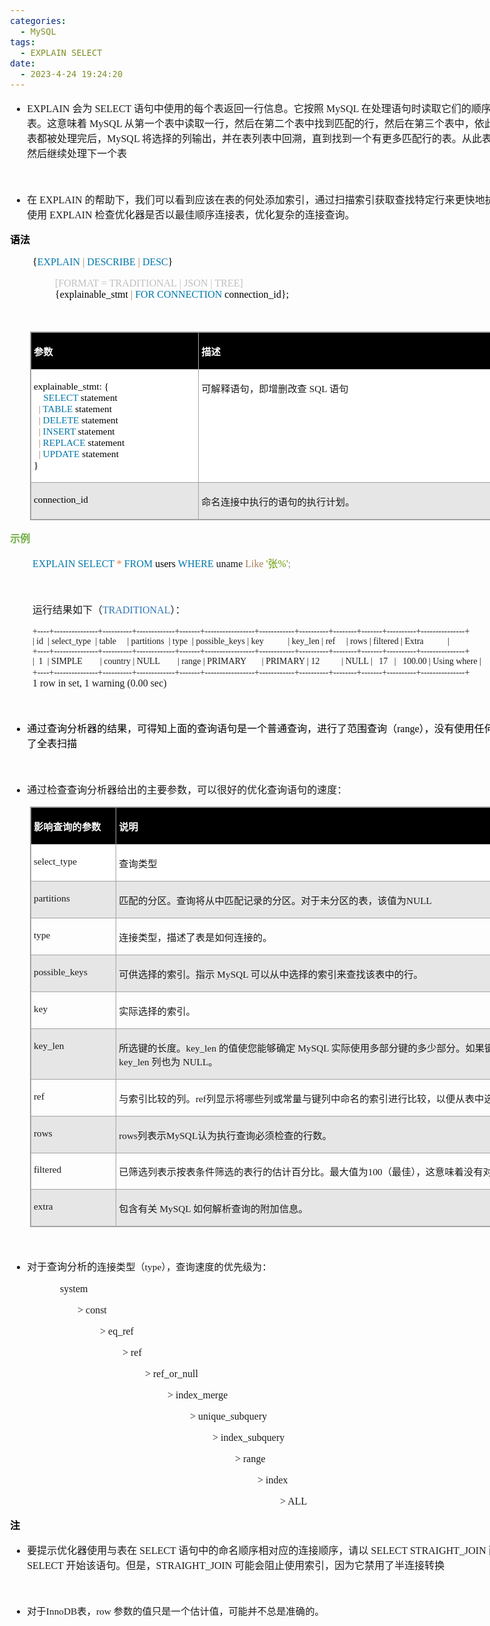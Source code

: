 ```yaml
---
categories:
  - MySQL
tags:
  - EXPLAIN SELECT
date:
  - 2023-4-24 19:24:20
---
```


<body lang=zh-CN style='font-family:"Microsoft YaHei UI";font-size:12.0pt'>
<!--StartFragment-->

<div style='direction:ltr;border-width:100%'>

<div style='direction:ltr;margin-top:0in;margin-left:0in;width:9.2701in'>

<div style='direction:ltr;margin-top:0in;margin-left:0in;width:9.2701in'>

<ul type=disc style='direction:ltr;unicode-bidi:embed;margin-top:0in;
 margin-bottom:0in'>
 <li style='margin-top:0;margin-bottom:0;vertical-align:middle'><span
     style='font-family:"Comic Sans MS";font-size:12.0pt' lang=en-US>E</span><span
     style='font-family:"Comic Sans MS";font-size:12.0pt' lang=zh-CN>XPLAIN </span><span
     style='font-family:"Microsoft YaHei UI";font-size:12.0pt' lang=zh-CN>会为</span><span
     style='font-family:"Comic Sans MS";font-size:12.0pt' lang=zh-CN> SELECT </span><span
     style='font-family:"Microsoft YaHei UI";font-size:12.0pt' lang=zh-CN>语句中使用的每个表返回一行信息。它按照</span><span
     style='font-family:"Comic Sans MS";font-size:12.0pt' lang=zh-CN> MySQL </span><span
     style='font-family:"Microsoft YaHei UI";font-size:12.0pt' lang=zh-CN>在处理语句时读取它们的顺序列出输出中的表。这意味着</span><span
     style='font-family:"Comic Sans MS";font-size:12.0pt' lang=zh-CN> MySQL </span><span
     style='font-family:"Microsoft YaHei UI";font-size:12.0pt' lang=zh-CN>从第一个表中读取一行，然后在第二个表中找到匹配的行，然后在第三个表中，依此类推。当所有的表都被处理完后，</span><span
     style='font-family:"Comic Sans MS";font-size:12.0pt' lang=zh-CN>MySQL </span><span
     style='font-family:"Microsoft YaHei UI";font-size:12.0pt' lang=zh-CN>将选择的列输出，并在表列表中回溯，直到找到一个有更多匹配行的表。从此表中读取下一行，然后继续处理下一个表</span></li>
</ul>

<p style='font-family:"Comic Sans MS";font-size:12.0pt' lang=en-US>&nbsp;</p>

<ul type=disc style='direction:ltr;unicode-bidi:embed;margin-top:0in;
 margin-bottom:0in'>
 <li style='margin-top:0;margin-bottom:0;vertical-align:middle'><span
     style='font-family:"Microsoft YaHei UI";font-size:12.0pt'>在</span><span
     style='font-family:"Comic Sans MS";font-size:12.0pt'> EXPLAIN </span><span
     style='font-family:"Microsoft YaHei UI";font-size:12.0pt'>的帮助下，我们可以看到应该在表的何处添加索引，通过扫描索引获取查找特定行来更快地执行语句。还可以使用</span><span
     style='font-family:"Comic Sans MS";font-size:12.0pt'> EXPLAIN </span><span
     style='font-family:"Microsoft YaHei UI";font-size:12.0pt'>检查优化器是否以最佳顺序连接表，优化复杂的连接查询。</span></li>
</ul>

<p style='font-family:"Microsoft YaHei UI";font-size:12.0pt;
color:black'><span style='font-weight:bold'>语法</span></p>

<p style='margin-left:.375in;font-family:"Comic Sans MS";font-size:
12.0pt'><span style='color:black'>{</span><span style='color:#0077AA'>EXPLAIN </span><span
style='color:#A67F59'>| </span><span style='color:#0077AA'>DESCRIBE </span><span
style='color:#A67F59'>| </span><span style='color:#0077AA'>DESC</span><span
style='color:black'>}</span></p>

<p style='margin-left:.75in;font-family:"Comic Sans MS";font-size:
12.0pt'><span style='color:#BFBFBF' lang=zh-CN>[FORMAT = TRADITIONAL</span><span
style='color:#BFBFBF' lang=en-US> </span><span style='color:#BFBFBF'
lang=zh-CN>| JSON</span><span style='color:#BFBFBF' lang=en-US> </span><span
style='color:#BFBFBF' lang=zh-CN>| TREE]</span><span style='color:black'
lang=zh-CN><br>
{explainable_stmt </span><span style='color:#A67F59' lang=zh-CN>| </span><span
style='color:#0077AA' lang=zh-CN>FOR CONNECTION </span><span style='color:black'
lang=zh-CN>connection_id}</span><span style='color:black' lang=en-US>;</span></p>

<p style='margin-left:.75in;font-family:"Comic Sans MS";font-size:
12.0pt;color:black'>&nbsp;</p>

<div style='direction:ltr'>

<table border=1 cellpadding=0 cellspacing=0 valign=top style='direction:ltr;
 border-collapse:collapse;border-style:solid;border-color:#A3A3A3;border-width:
 1pt;margin-left:.3333in' title="" summary="">
 <tr>
  <td style='border-style:solid;border-color:#A3A3A3;border-width:1pt;
  background-color:black;vertical-align:top;width:2.7006in;padding:2.0pt 3.0pt 2.0pt 3.0pt'>
  <p style='font-family:"Microsoft YaHei UI";font-size:11.5pt;
  color:white'><span style='font-weight:bold'>参数</span></p>
  </td>
  <td style='border-style:solid;border-color:#A3A3A3;border-width:1pt;
  background-color:black;vertical-align:top;width:5.2944in;padding:2.0pt 3.0pt 2.0pt 3.0pt'>
  <p style='font-family:"Microsoft YaHei UI";font-size:11.5pt;
  color:white'><span style='font-weight:bold'>描述</span></p>
  </td>
 </tr>
 <tr>
  <td style='border-style:solid;border-color:#A3A3A3;border-width:1pt;
  background-color:white;vertical-align:top;width:2.7006in;padding:2.0pt 3.0pt 2.0pt 3.0pt'>
  <p style='font-family:"Comic Sans MS";font-size:11.5pt'><span
  style='color:black'>explainable_stmt: {<br>
    <span style='mso-spacerun:yes'>    </span></span><span style='color:#0077AA'>SELECT</span><span
  style='color:black'> statement<br>
    <span style='mso-spacerun:yes'>  </span></span><span style='color:#A67F59'>|
  </span><span style='color:#0077AA'>TABLE</span><span style='color:black'>
  statement<br>
    <span style='mso-spacerun:yes'>  </span></span><span style='color:#A67F59'>|
  </span><span style='color:#0077AA'>DELETE</span><span style='color:black'>
  statement<br>
    <span style='mso-spacerun:yes'>  </span></span><span style='color:#A67F59'>|
  </span><span style='color:#0077AA'>INSERT</span><span style='color:black'>
  statement<br>
    <span style='mso-spacerun:yes'>  </span></span><span style='color:#A67F59'>|
  </span><span style='color:#0077AA'>REPLACE</span><span style='color:black'>
  statement<br>
    <span style='mso-spacerun:yes'>  </span></span><span style='color:#A67F59'>|
  </span><span style='color:#0077AA'>UPDATE</span><span style='color:black'>
  statement<br>
    }</span></p>
  </td>
  <td style='border-style:solid;border-color:#A3A3A3;border-width:1pt;
  background-color:white;vertical-align:top;width:5.2944in;padding:2.0pt 3.0pt 2.0pt 3.0pt'>
  <p style='font-size:11.5pt'><span style='font-family:"Microsoft YaHei UI"'
  lang=zh-CN>可解释语句，即增删改查</span><span style='font-family:"Comic Sans MS"'
  lang=en-US> SQL </span><span style='font-family:"Microsoft YaHei UI"'
  lang=zh-CN>语句</span></p>
  </td>
 </tr>
 <tr>
  <td style='border-style:solid;border-color:#A3A3A3;border-width:1pt;
  background-color:#E7E6E6;vertical-align:top;width:2.7006in;padding:2.0pt 3.0pt 2.0pt 3.0pt'>
  <p style='font-family:"Comic Sans MS";font-size:11.5pt;color:black'>connection_id</p>
  </td>
  <td style='border-style:solid;border-color:#A3A3A3;border-width:1pt;
  background-color:#E7E6E6;vertical-align:top;width:5.2944in;padding:2.0pt 3.0pt 2.0pt 3.0pt'>
  <p style='font-family:"Microsoft YaHei UI";font-size:11.5pt'>命名连接中执行的语句的执行计划。</p>
  </td>
 </tr>
</table>

</div>

<p style='font-family:"Microsoft YaHei UI";font-size:12.0pt;
color:#70AD47'><span style='font-weight:bold'>示例</span></p>

<p style='margin-left:.375in;font-size:12.0pt'><span
style='font-family:"Comic Sans MS";color:#0077AA' lang=zh-CN>EXPLAIN SELECT </span><span
style='font-family:"Comic Sans MS";color:#ED7D31' lang=en-US>*</span><span
style='font-family:"Comic Sans MS";color:#0077AA' lang=zh-CN> FROM </span><span
style='font-family:"Comic Sans MS";color:black' lang=en-US>users</span><span
style='font-family:"Comic Sans MS";color:black' lang=zh-CN> </span><span
style='font-family:"Comic Sans MS";color:#0077AA' lang=zh-CN>WHERE </span><span
style='font-family:"Comic Sans MS"' lang=zh-CN>uname </span><span
style='font-family:"Comic Sans MS";color:#A67F59' lang=zh-CN>Like </span><span
style='font-family:"Comic Sans MS";color:#669900' lang=zh-CN>'</span><span
style='font-family:"Microsoft YaHei UI";color:#669900' lang=zh-CN>张</span><span
style='font-family:"Comic Sans MS";color:#669900' lang=zh-CN>%'</span><span
style='font-family:"Comic Sans MS";color:#909090' lang=zh-CN>;</span></p>

<p style='margin-left:.375in;font-family:"Comic Sans MS";font-size:
12.0pt'>&nbsp;</p>

<p style='margin-left:.375in;font-size:12.0pt'><span
style='font-family:"Microsoft YaHei UI"'>运行结果如下（</span><span style='font-family:
"Comic Sans MS";color:#2E75B5'>TRADITIONAL</span><span style='font-family:"Microsoft YaHei UI"'>）：</span></p>

<p style='margin-left:.375in;font-family:"Comic Sans MS"'><span
style='font-size:10.5pt' lang=zh-CN>+----+---------------+----------+-------------+-------+-----------------+------------+----------+--------+-------+----------+---------------+<br>
| id</span><span style='font-size:10.5pt' lang=en-US> </span><span
style='font-size:10.5pt' lang=zh-CN><span style='mso-spacerun:yes'> </span>|
select_type </span><span style='font-size:10.5pt' lang=en-US><span
style='mso-spacerun:yes'> </span></span><span style='font-size:10.5pt'
lang=zh-CN>| table<span style='mso-spacerun:yes'>  </span></span><span
style='font-size:10.5pt' lang=en-US><span style='mso-spacerun:yes'>  </span></span><span
style='font-size:10.5pt' lang=zh-CN><span style='mso-spacerun:yes'> </span>|
partitions</span><span style='font-size:10.5pt' lang=en-US><span
style='mso-spacerun:yes'>  </span></span><span style='font-size:10.5pt'
lang=zh-CN>| type<span style='mso-spacerun:yes'>  </span>| possible_keys |
key<span style='mso-spacerun:yes'>   </span></span><span style='font-size:10.5pt'
lang=en-US><span style='mso-spacerun:yes'>      </span></span><span
style='font-size:10.5pt' lang=zh-CN><span style='mso-spacerun:yes'>  </span>|
key_len | ref </span><span style='font-size:10.5pt' lang=en-US><span
style='mso-spacerun:yes'>   </span></span><span style='font-size:10.5pt'
lang=zh-CN><span style='mso-spacerun:yes'> </span>| rows | filtered |
Extra<span style='mso-spacerun:yes'>     </span></span><span style='font-size:
10.5pt' lang=en-US><span style='mso-spacerun:yes'>    </span></span><span
style='font-size:10.5pt' lang=zh-CN><span
style='mso-spacerun:yes'>  </span>|<br>
+----+---------------+----------+-------------+-------+-----------------+------------+----------+--------+-------+----------+---------------+<br>
|<span style='mso-spacerun:yes'>  </span>1 </span><span style='font-size:10.5pt'
lang=en-US><span style='mso-spacerun:yes'> </span></span><span
style='font-size:10.5pt' lang=zh-CN>| SIMPLE<span
style='mso-spacerun:yes'>      </span></span><span style='font-size:10.5pt'
lang=en-US><span style='mso-spacerun:yes'>  </span></span><span
style='font-size:10.5pt' lang=zh-CN>| country | NULL<span
style='mso-spacerun:yes'>      </span></span><span style='font-size:10.5pt'
lang=en-US><span style='mso-spacerun:yes'> </span></span><span
style='font-size:10.5pt' lang=zh-CN><span style='mso-spacerun:yes'> </span>|
range | PRIMARY<span style='mso-spacerun:yes'>       </span>| PRIMARY | 12<span
style='mso-spacerun:yes'>      </span></span><span style='font-size:10.5pt'
lang=en-US><span style='mso-spacerun:yes'>    </span></span><span
style='font-size:10.5pt' lang=zh-CN>| NULL |<span style='mso-spacerun:yes'>  
</span>17 </span><span style='font-size:10.5pt' lang=en-US><span
style='mso-spacerun:yes'>  </span></span><span style='font-size:10.5pt'
lang=zh-CN>|<span style='mso-spacerun:yes'>   </span>100.00 | Using where
|<br>
+----+---------------+----------+-------------+-------+-----------------+------------+----------+--------+-------+----------+---------------+</span><span
style='font-size:12.0pt' lang=zh-CN><br>
1 row in set, 1 warning (0.00 sec)</span></p>

<p style='font-family:"Microsoft YaHei UI";font-size:12.0pt;
color:black'>&nbsp;</p>

<ul type=disc style='direction:ltr;unicode-bidi:embed;margin-top:0in;
 margin-bottom:0in'>
 <li style='margin-top:0;margin-bottom:0;vertical-align:middle;color:black'><span
     style='font-family:"Microsoft YaHei UI";font-size:12.0pt' lang=zh-CN>通过查询分析器的结果，可得知上面的查询语句是一个普通查询，进行了范围查询（</span><span
     style='font-family:"Comic Sans MS";font-size:12.0pt' lang=en-US>range</span><span
     style='font-family:"Microsoft YaHei UI";font-size:12.0pt' lang=zh-CN>），没有使用任何索引，而是进行了全表扫描</span></li>
</ul>

<p style='font-family:"Comic Sans MS";font-size:12.0pt;color:#BFBFBF'
lang=en-US>&nbsp;</p>

<ul type=disc style='direction:ltr;unicode-bidi:embed;margin-top:0in;
 margin-bottom:0in'>
 <li style='margin-top:0;margin-bottom:0;vertical-align:middle'><span
     style='font-family:"Microsoft YaHei UI";font-size:12.0pt'>通过检查查询分析器给出的主要参数，可以很好的优化查询语句的速度：</span></li>
</ul>

<div style='direction:ltr'>

<table border=1 cellpadding=0 cellspacing=0 valign=top style='direction:ltr;
 border-collapse:collapse;border-style:solid;border-color:#A3A3A3;border-width:
 1pt;margin-left:.3333in' title="" summary="">
 <tr>
  <td style='border-style:solid;border-color:#A3A3A3;border-width:1pt;
  background-color:black;vertical-align:top;width:1.3256in;padding:2.0pt 3.0pt 2.0pt 3.0pt'>
  <p style='font-family:"Microsoft YaHei UI";font-size:11.5pt;
  color:white'><span style='font-weight:bold'>影响查询的参数</span></p>
  </td>
  <td style='border-style:solid;border-color:#A3A3A3;border-width:1pt;
  background-color:black;vertical-align:top;width:7.3534in;padding:2.0pt 3.0pt 2.0pt 3.0pt'>
  <p style='font-family:"Microsoft YaHei UI";font-size:11.5pt;
  color:white'><span style='font-weight:bold'>说明</span></p>
  </td>
 </tr>
 <tr>
  <td style='border-style:solid;border-color:#A3A3A3;border-width:1pt;
  background-color:white;vertical-align:top;width:1.3062in;padding:2.0pt 3.0pt 2.0pt 3.0pt'>
  <p style='font-family:"Comic Sans MS";font-size:11.5pt'>select_type</p>
  </td>
  <td style='border-style:solid;border-color:#A3A3A3;border-width:1pt;
  background-color:white;vertical-align:top;width:7.3722in;padding:2.0pt 3.0pt 2.0pt 3.0pt'>
  <p style='font-family:"Microsoft YaHei UI";font-size:11.5pt'>查询类型</p>
  </td>
 </tr>
 <tr>
  <td style='border-style:solid;border-color:#A3A3A3;border-width:1pt;
  background-color:#E7E6E6;vertical-align:top;width:1.3062in;padding:2.0pt 3.0pt 2.0pt 3.0pt'>
  <p style='font-family:"Comic Sans MS";font-size:11.5pt'>partitions</p>
  </td>
  <td style='border-style:solid;border-color:#A3A3A3;border-width:1pt;
  background-color:#E7E6E6;vertical-align:top;width:7.3722in;padding:2.0pt 3.0pt 2.0pt 3.0pt'>
  <p style='font-size:11.5pt'><span style='font-family:"Microsoft YaHei UI"'>匹配的分区。查询将从中匹配记录的分区。对于未分区的表，该值为</span><span
  style='font-family:"Comic Sans MS"'>NULL</span></p>
  </td>
 </tr>
 <tr>
  <td style='border-style:solid;border-color:#A3A3A3;border-width:1pt;
  vertical-align:top;width:1.3062in;padding:2.0pt 3.0pt 2.0pt 3.0pt'>
  <p style='font-family:"Comic Sans MS";font-size:11.5pt'>type</p>
  </td>
  <td style='border-style:solid;border-color:#A3A3A3;border-width:1pt;
  vertical-align:top;width:7.3722in;padding:2.0pt 3.0pt 2.0pt 3.0pt'>
  <p style='font-family:"Microsoft YaHei UI";font-size:11.5pt'>连接类型，描述了表是如何连接的。</p>
  </td>
 </tr>
 <tr>
  <td style='border-style:solid;border-color:#A3A3A3;border-width:1pt;
  background-color:#E7E6E6;vertical-align:top;width:1.3062in;padding:2.0pt 3.0pt 2.0pt 3.0pt'>
  <p style='font-family:"Comic Sans MS";font-size:11.5pt'>possible_keys</p>
  </td>
  <td style='border-style:solid;border-color:#A3A3A3;border-width:1pt;
  background-color:#E7E6E6;vertical-align:top;width:7.3722in;padding:2.0pt 3.0pt 2.0pt 3.0pt'>
  <p style='font-size:11.5pt'><span style='font-family:"Microsoft YaHei UI"'>可供选择的索引。指示</span><span
  style='font-family:"Comic Sans MS"'> MySQL </span><span style='font-family:
  "Microsoft YaHei UI"'>可以从中选择的索引来查找该表中的行。</span></p>
  </td>
 </tr>
 <tr>
  <td style='border-style:solid;border-color:#A3A3A3;border-width:1pt;
  vertical-align:top;width:1.3062in;padding:2.0pt 3.0pt 2.0pt 3.0pt'>
  <p style='font-family:"Comic Sans MS";font-size:11.5pt'>key</p>
  </td>
  <td style='border-style:solid;border-color:#A3A3A3;border-width:1pt;
  vertical-align:top;width:7.3722in;padding:2.0pt 3.0pt 2.0pt 3.0pt'>
  <p style='font-family:"Microsoft YaHei UI";font-size:11.5pt'>实际选择的索引。</p>
  </td>
 </tr>
 <tr>
  <td style='border-style:solid;border-color:#A3A3A3;border-width:1pt;
  background-color:#E7E6E6;vertical-align:top;width:1.3062in;padding:2.0pt 3.0pt 2.0pt 3.0pt'>
  <p style='font-family:"Comic Sans MS";font-size:11.5pt'>key_len</p>
  </td>
  <td style='border-style:solid;border-color:#A3A3A3;border-width:1pt;
  background-color:#E7E6E6;vertical-align:top;width:7.3722in;padding:2.0pt 3.0pt 2.0pt 3.0pt'>
  <p style='font-size:11.5pt'><span style='font-family:"Microsoft YaHei UI"'>所选键的长度。</span><span
  style='font-family:"Comic Sans MS"'>key_len </span><span style='font-family:
  "Microsoft YaHei UI"'>的值使您能够确定</span><span style='font-family:"Comic Sans MS"'>
  MySQL </span><span style='font-family:"Microsoft YaHei UI"'>实际使用多部分键的多少部分。如果键列为</span><span
  style='font-family:"Comic Sans MS"'> NULL</span><span style='font-family:
  "Microsoft YaHei UI"'>，则</span><span style='font-family:"Comic Sans MS"'>
  key_len </span><span style='font-family:"Microsoft YaHei UI"'>列也为</span><span
  style='font-family:"Comic Sans MS"'> NULL</span><span style='font-family:
  "Microsoft YaHei UI"'>。</span></p>
  </td>
 </tr>
 <tr>
  <td style='border-style:solid;border-color:#A3A3A3;border-width:1pt;
  vertical-align:top;width:1.3062in;padding:2.0pt 3.0pt 2.0pt 3.0pt'>
  <p style='font-family:"Comic Sans MS";font-size:11.5pt'>ref</p>
  </td>
  <td style='border-style:solid;border-color:#A3A3A3;border-width:1pt;
  vertical-align:top;width:7.3722in;padding:2.0pt 3.0pt 2.0pt 3.0pt'>
  <p style='font-size:11.5pt'><span style='font-family:"Microsoft YaHei UI"'>与索引比较的列。</span><span
  style='font-family:"Comic Sans MS"'>ref</span><span style='font-family:"Microsoft YaHei UI"'>列显示将哪些列或常量与键列中命名的索引进行比较，以便从表中选择行。</span></p>
  </td>
 </tr>
 <tr>
  <td style='border-style:solid;border-color:#A3A3A3;border-width:1pt;
  background-color:#E7E6E6;vertical-align:top;width:1.3062in;padding:2.0pt 3.0pt 2.0pt 3.0pt'>
  <p style='font-family:"Comic Sans MS";font-size:11.5pt'>rows</p>
  </td>
  <td style='border-style:solid;border-color:#A3A3A3;border-width:1pt;
  background-color:#E7E6E6;vertical-align:top;width:7.3722in;padding:2.0pt 3.0pt 2.0pt 3.0pt'>
  <p style='font-size:11.5pt'><span style='font-family:"Comic Sans MS"'>rows</span><span
  style='font-family:"Microsoft YaHei UI"'>列表示</span><span style='font-family:
  "Comic Sans MS"'>MySQL</span><span style='font-family:"Microsoft YaHei UI"'>认为执行查询必须检查的行数。</span></p>
  </td>
 </tr>
 <tr>
  <td style='border-style:solid;border-color:#A3A3A3;border-width:1pt;
  vertical-align:top;width:1.3062in;padding:2.0pt 3.0pt 2.0pt 3.0pt'>
  <p style='font-family:"Comic Sans MS";font-size:11.5pt'>filtered</p>
  </td>
  <td style='border-style:solid;border-color:#A3A3A3;border-width:1pt;
  vertical-align:top;width:7.3722in;padding:2.0pt 3.0pt 2.0pt 3.0pt'>
  <p style='font-size:11.5pt'><span style='font-family:"Microsoft YaHei UI"'>已筛选列表示按表条件筛选的表行的估计百分比。最大值为</span><span
  style='font-family:"Comic Sans MS"'>100</span><span style='font-family:"Microsoft YaHei UI"'>（最佳），这意味着没有对行进行筛选</span></p>
  </td>
 </tr>
 <tr>
  <td style='border-style:solid;border-color:#A3A3A3;border-width:1pt;
  background-color:#E7E6E6;vertical-align:top;width:1.3062in;padding:2.0pt 3.0pt 2.0pt 3.0pt'>
  <p style='font-family:"Comic Sans MS";font-size:11.5pt'><span
  lang=en-US>e</span><span lang=zh-CN>xtra</span></p>
  </td>
  <td style='border-style:solid;border-color:#A3A3A3;border-width:1pt;
  background-color:#E7E6E6;vertical-align:top;width:7.3722in;padding:2.0pt 3.0pt 2.0pt 3.0pt'>
  <p style='font-size:11.5pt'><span style='font-family:"Microsoft YaHei UI"'>包含有关</span><span
  style='font-family:"Comic Sans MS"'> MySQL </span><span style='font-family:
  "Microsoft YaHei UI"'>如何解析查询的附加信息。</span></p>
  </td>
 </tr>
</table>

</div>

<p style='font-family:"Microsoft YaHei UI";font-size:12.0pt;
color:black'>&nbsp;</p>

<ul type=disc style='direction:ltr;unicode-bidi:embed;margin-top:0in;
 margin-bottom:0in'>
 <li style='margin-top:0;margin-bottom:0;vertical-align:middle'><span
     style='font-family:"Microsoft YaHei UI";font-size:12.0pt' lang=zh-CN>对于查询分析的</span><span
     style='font-family:"Microsoft YaHei UI";font-size:11.5pt' lang=zh-CN>连接类型（</span><span
     style='font-family:"Comic Sans MS";font-size:11.5pt' lang=en-US>type</span><span
     style='font-family:"Microsoft YaHei UI";font-size:11.5pt' lang=zh-CN>），查询速度的优先级为：</span></li>
</ul>

<p style='margin-left:.75in;font-family:"Comic Sans MS";font-size:
12.0pt'><span lang=en-US><span style='mso-spacerun:yes'>  </span></span><span
lang=zh-CN>system </span></p>

<p style='margin-left:1.125in;font-family:"Comic Sans MS";
font-size:12.0pt'>&gt; const </p>

<p style='margin-left:1.5in;font-family:"Comic Sans MS";font-size:
12.0pt'>&gt; eq_ref </p>

<p style='margin-left:1.875in;font-family:"Comic Sans MS";
font-size:12.0pt'>&gt; ref </p>

<p style='margin-left:2.25in;font-family:"Comic Sans MS";font-size:
12.0pt'>&gt; ref_or_null </p>

<p style='margin-left:2.625in;font-family:"Comic Sans MS";
font-size:12.0pt'>&gt; index_merge </p>

<p style='margin-left:3.0in;font-family:"Comic Sans MS";font-size:
12.0pt'>&gt; unique_subquery </p>

<p style='margin-left:3.375in;font-family:"Comic Sans MS";
font-size:12.0pt'>&gt; index_subquery </p>

<p style='margin-left:3.75in;font-family:"Comic Sans MS";font-size:
12.0pt'>&gt; range </p>

<p style='margin-left:4.125in;font-family:"Comic Sans MS";
font-size:12.0pt'>&gt; index </p>

<p style='margin-left:4.5in;font-family:"Comic Sans MS";font-size:
12.0pt'>&gt; ALL</p>

<p style='font-family:"Microsoft YaHei UI";font-size:12.0pt;
color:black'><span style='font-weight:bold'>注</span></p>

<ul type=disc style='direction:ltr;unicode-bidi:embed;margin-top:0in;
 margin-bottom:0in'>
 <li style='margin-top:0;margin-bottom:0;vertical-align:middle'><span
     style='font-family:"Microsoft YaHei UI";font-size:12.0pt'>要提示优化器使用与表在</span><span
     style='font-family:"Comic Sans MS";font-size:12.0pt'> SELECT </span><span
     style='font-family:"Microsoft YaHei UI";font-size:12.0pt'>语句中的命名顺序相对应的连接顺序，请以</span><span
     style='font-family:"Comic Sans MS";font-size:12.0pt'> SELECT STRAIGHT_JOIN
     </span><span style='font-family:"Microsoft YaHei UI";font-size:12.0pt'>而不是只是</span><span
     style='font-family:"Comic Sans MS";font-size:12.0pt'> SELECT </span><span
     style='font-family:"Microsoft YaHei UI";font-size:12.0pt'>开始该语句。但是，</span><span
     style='font-family:"Comic Sans MS";font-size:12.0pt'>STRAIGHT_JOIN </span><span
     style='font-family:"Microsoft YaHei UI";font-size:12.0pt'>可能会阻止使用索引，因为它禁用了半连接转换</span></li>
</ul>

<p style='margin-left:.375in;font-family:"Microsoft YaHei UI";
font-size:12.0pt'>&nbsp;</p>

<ul type=disc style='direction:ltr;unicode-bidi:embed;margin-top:0in;
 margin-bottom:0in'>
 <li style='margin-top:0;margin-bottom:0;vertical-align:middle'><span
     style='font-family:"Microsoft YaHei UI";font-size:11.5pt' lang=zh-CN>对于</span><span
     style='font-family:"Comic Sans MS";font-size:11.5pt' lang=zh-CN>InnoDB</span><span
     style='font-family:"Microsoft YaHei UI";font-size:11.5pt' lang=zh-CN>表，</span><span
     style='font-family:"Comic Sans MS";font-size:11.5pt' lang=en-US>row </span><span
     style='font-family:"Microsoft YaHei UI";font-size:11.5pt' lang=zh-CN>参数的值只是一个估计值，可能并不总是准确的。</span></li>
</ul>

</div>

</div>

</div>

<!--EndFragment-->
</body>
